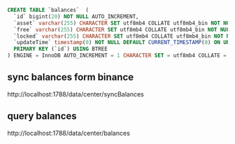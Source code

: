 
```sql
CREATE TABLE `balances`  (
  `id` bigint(20) NOT NULL AUTO_INCREMENT,
  `asset` varchar(255) CHARACTER SET utf8mb4 COLLATE utf8mb4_bin NOT NULL COMMENT 'asset',
  `free` varchar(255) CHARACTER SET utf8mb4 COLLATE utf8mb4_bin NOT NULL COMMENT 'free',
  `locked` varchar(255) CHARACTER SET utf8mb4 COLLATE utf8mb4_bin NOT NULL COMMENT 'locked',
  `updateTime` timestamp(0) NOT NULL DEFAULT CURRENT_TIMESTAMP(0) ON UPDATE CURRENT_TIMESTAMP(0),
  PRIMARY KEY (`id`) USING BTREE
) ENGINE = InnoDB AUTO_INCREMENT = 1 CHARACTER SET = utf8mb4 COLLATE = utf8mb4_bin ROW_FORMAT = Dynamic;
```

## sync balances form binance
http://localhost:1788/data/center/syncBalances

## query balances
http://localhost:1788/data/center/balances
